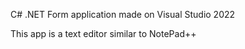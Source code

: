 C# .NET Form application made on Visual Studio 2022

This app is a text editor similar to NotePad++
